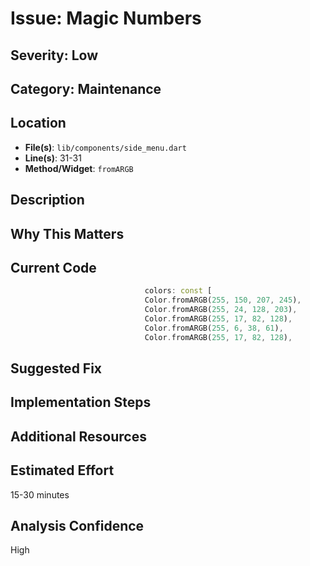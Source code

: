 # Issue: Magic Numbers

## Severity: Low

## Category: Maintenance

## Location
- **File(s)**: `lib/components/side_menu.dart`
- **Line(s)**: 31-31
- **Method/Widget**: `fromARGB`

## Description


## Why This Matters


## Current Code
```dart
                              colors: const [
                              Color.fromARGB(255, 150, 207, 245),
                              Color.fromARGB(255, 24, 128, 203),
                              Color.fromARGB(255, 17, 82, 128),
                              Color.fromARGB(255, 6, 38, 61),
                              Color.fromARGB(255, 17, 82, 128),
```

## Suggested Fix


## Implementation Steps


## Additional Resources


## Estimated Effort
15-30 minutes

## Analysis Confidence
High

